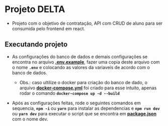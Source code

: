 # Projeto DELTA
 - Projeto com o objetivo de contratação, API com CRUD de aluno para ser consumida pelo frontend em react.

 ## Executando projeto

 - As configurações do banco de dados e demais configurações se encontra no arquivo **[.env.example](./.env.example)**, fazer uma copia deste arquivo com o nome **`.env`** e colocando as valores da variaveis de acordo com o banco de dados.

   - Obs.: caso ultilize o docker para criação do banco de dado, o arquivo **[docker-compose.yml](./docker-compose.yml)** foi criado para esse intuito, apenas rodar o comando **`docker-compose up -d --build`**

- Após as configurações feitas, rode o seguintes comandos em sequencia,
**`npm -i`** ou **`yarn`** para instalar as dependencias e **`npm run dev`** ou **`yarn dev`** para executar o script que se encontra em **[package.json](./package.json)** com o nome dev.

